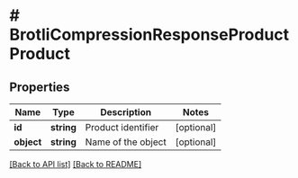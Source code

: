 # # BrotliCompressionResponseProductProduct

## Properties

Name | Type | Description | Notes
------------ | ------------- | ------------- | -------------
**id** | **string** | Product identifier | [optional] 
**object** | **string** | Name of the object | [optional] 


[[Back to API list]](../../README.md#endpoints) [[Back to README]](../../README.md)
